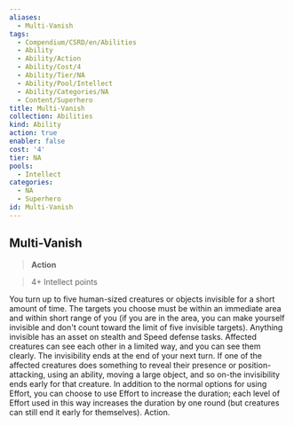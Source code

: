 ```yaml
---
aliases:
  - Multi-Vanish
tags:
  - Compendium/CSRD/en/Abilities
  - Ability
  - Ability/Action
  - Ability/Cost/4
  - Ability/Tier/NA
  - Ability/Pool/Intellect
  - Ability/Categories/NA
  - Content/Superhero
title: Multi-Vanish
collection: Abilities
kind: Ability
action: true
enabler: false
cost: '4'
tier: NA
pools:
  - Intellect
categories:
  - NA
  - Superhero
id: Multi-Vanish
---
```

## Multi-Vanish    
>**Action**    
>4+ Intellect points  
    
You turn up to five human-sized creatures or objects invisible for a short amount of time. The targets you choose must be within an immediate area and within short range of you (if you are in the area, you can make yourself invisible and don't count toward the limit of five invisible targets). Anything invisible has an asset on stealth and Speed defense tasks. Affected creatures can see each other in a limited way, and you can see them clearly. The invisibility ends at the end of your next turn. If one of the affected creatures does something to reveal their presence or position-attacking, using an ability, moving a large object, and so on-the invisibility ends early for that creature. In addition to the normal options for using Effort, you can choose to use Effort to increase the duration; each level of Effort used in this way increases the duration by one round (but creatures can still end it early for themselves). Action.
